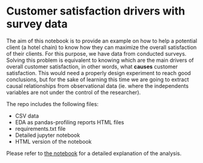 # Customer satisfaction drivers with survey data

The aim of this notebook is to provide an example on how to help a potential client (a hotel chain) to know how they can maximize the overall satisfaction of 
their clients. For this purpose, we have data from conducted surveys. Solving this problem is equivalent to knowing which are the main drivers of overall customer 
satisfaction, in other words, what **causes** customer satisfaction. This would need a properly design experiment to reach good conclusions, but for the sake of
learning  this time we are going to extract causal relationships from observational data (ie. where the independents variables are not under the control of the 
researcher).

The repo includes the following files:

* CSV data
* EDA as pandas-profiling reports HTML files
* requirements.txt file
* Detailed jupyter notebook
* HTML version of the notebook

Please refer to [the notebook](https://github.com/alvfermar/customer_satisfaction/blob/master/customer_satisfaction.ipynb) for a detailed explanation of the analysis.

